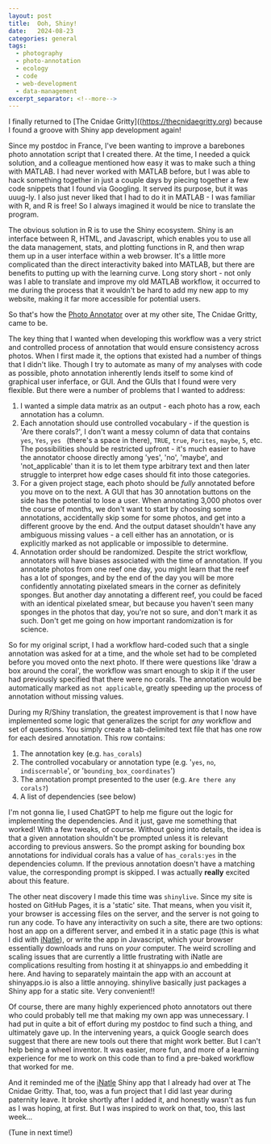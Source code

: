 ```yaml
---
layout: post
title:  Ooh, Shiny!
date:   2024-08-23
categories: general
tags:
  - photography
  - photo-annotation
  - ecology
  - code
  - web-development
  - data-management
excerpt_separator: <!--more-->
---
```


I finally returned to [The Cnidae Gritty]((https://thecnidaegritty.org) because I found a groove with Shiny app development again!

Since my postdoc in France, I've been wanting to improve a barebones photo annotation script that I created there.<!--more--> At the time, I needed a quick solution, and a colleague mentioned how easy it was to make such a thing with MATLAB. I had never worked with MATLAB before, but I was able to hack something together in just a couple days by piecing together a few code snippets that I found via Googling. It served its purpose, but it was uuug-ly. I also just never liked that I had to do it in MATLAB - I was familiar with R, and R is free! So I always imagined it would be nice to translate the program.

The obvious solution in R is to use the Shiny ecosystem. Shiny is an interface between R, HTML, and Javascript, which enables you to use all the data management, stats, and plotting functions in R, and then wrap them up in a user interface within a web browser. It's a little more complicated than the direct interactivity baked into MATLAB, but there are benefits to putting up with the learning curve. Long story short - not only was I able to translate and improve my old MATLAB workflow, it occurred to me during the process that it wouldn't be hard to add my new app to my website, making it far more accessible for potential users.

So that's how the [Photo Annotator](https://thecnidaegritty.org/photo_annotator/) over at my other site, The Cnidae Gritty, came to be. 

The key thing that I wanted when developing this workflow was a very strict and controlled process of annotation that would ensure consistency across photos. When I first made it, the options that existed had a number of things that I didn't like. Though I try to automate as many of my analyses with code as possible, photo annotation inherently lends itself to some kind of graphical user inferface, or GUI. And the GUIs that I found were very flexible. But there were a number of problems that I wanted to address:

1. I wanted a simple data matrix as an output - each photo has a row, each annotation has a column.
2. Each annotation should use controlled vocabulary - if the question is 'Are there corals?', I don't want a messy column of data that contains `yes`, `Yes`, `yes ` (there's a space in there), `TRUE`, `true`, `Porites`, `maybe`, `5`, etc. The possibilities should be restricted upfront - it's much easier to have the annotator choose directly among 'yes', 'no', 'maybe', and 'not_applicable' than it is to let them type arbitrary text and then later struggle to interpret how edge cases should fit into those categories.
3. For a given project stage, each photo should be _fully_ annotated before you move on to the next. A GUI that has 30 annotation buttons on the side has the potential to lose a user. When annotating 3,000 photos over the course of months, we don't want to start by choosing some annotations, accidentally skip some for some photos, and get into a different groove by the end. And the output dataset shouldn't have any ambiguous missing values - a cell either has an annotation, or is explicitly marked as not applicable or impossible to determine. 
4. Annotation order should be randomized. Despite the strict workflow, annotators will have biases associated with the time of annotation. If you annotate photos from one reef one day, you might learn that the reef has a lot of sponges, and by the end of the day you will be more confidently annotating pixelated smears in the corner as definitely sponges. But another day annotating a different reef, you could be faced with an identical pixelated smear, but because you haven't seen many sponges in the photos that day, you're not so sure, and don't mark it as such. Don't get me going on how important randomization is for science.

So for my original script, I had a workflow hard-coded such that a single annotation was asked for at a time, and the whole set had to be completed before you moved onto the next photo. If there were questions like 'draw a box around the coral', the workflow was smart enough to skip it if the user had previously specified that there were no corals. The annotation would be automatically marked as `not applicable`, greatly speeding up the process of annotation without missing values.

During my R/Shiny translation, the greatest improvement is that I now have implemented some logic that generalizes the script for _any_ workflow and set of questions. You simply create a tab-delimited text file that has one row for each desired annotation. This row contains:

1. The annotation key (e.g. `has_corals`)
2. The controlled vocabulary or annotation type (e.g. '`yes`, `no`, `indiscernable`', or '`bounding_box_coordinates`')
3. The annotation prompt presented to the user (e.g. `Are there any corals?`)
4. A list of dependencies (see below)

I'm not gonna lie, I used ChatGPT to help me figure out the logic for implementing the dependencies. And it just, gave me something that worked! With a few tweaks, of course. Without going into details, the idea is that a given annotation shouldn't be prompted unless it is relevant according to previous answers. So the prompt asking for bounding box annotations for individual corals has a value of `has_corals:yes` in the dependencies column. If the previous annotation doesn't have a matching value, the corresponding prompt is skipped. I was actually **really** excited about this feature.

The other neat discovery I made this time was `shinylive`. Since my site is hosted on GitHub Pages, it is a 'static' site. That means, when you visit it, your browser is accessing files on the server, and the server is not going to run any code. To have any interactivity on such a site, there are two options: host an app on a different server, and embed it in a static page (this is what I did with [iNatle](https://thecnidaegritty.org/iNatle/)), or write the app in Javascript, which your browser essentially downloads and runs on *your* computer. The weird scrolling and scaling issues that are currently a little frustrating with iNatle are complications resulting from hosting it at shinyapps.io and embedding it here. And having to separately maintain the app with an account at shinyapps.io is also a little annoying. shinylive basically just packages a Shiny app for a static site. Very convenient!!

Of course, there are many highly experienced photo annotators out there who could probably tell me that making my own app was unnecessary. I had put in quite a bit of effort during my postdoc to find such a thing, and ultimately gave up. In the intervening years, a quick Google search does suggest that there are new tools out there that might work better. But I can't help being a wheel inventor. It was easier, more fun, and more of a learning experience for me to work on this code than to find a pre-baked workflow that worked for me.

And it reminded me of the [iNatle](https://thecnidaegritty.org/iNatle/) Shiny app that I already had over at The Cnidae Gritty. That, too, was a fun project that I did last year during paternity leave. It broke shortly after I added it, and honestly wasn't as fun as I was hoping, at first. But I was inspired to work on that, too, this last week...

(Tune in next time!)
